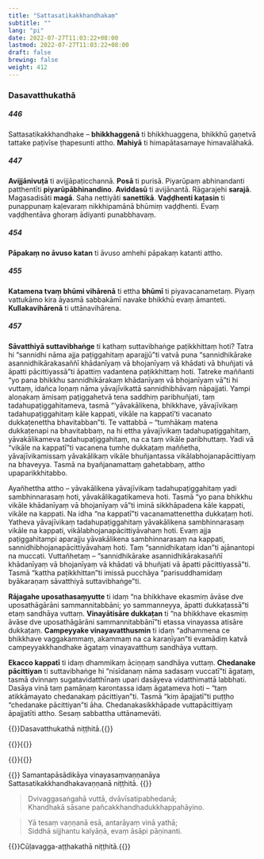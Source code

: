 ```yaml
---
title: "Sattasatikakkhandhakaṃ"
subtitle: ""
lang: "pi"
date: 2022-07-27T11:03:22+08:00
lastmod: 2022-07-27T11:03:22+08:00
draft: false
brewing: false
weight: 412
---
```


### Dasavatthukathā

##### 446

Sattasatikakkhandhake – **bhikkhaggenā** ti bhikkhuaggena, bhikkhū gaṇetvā tattake paṭivīse ṭhapesunti attho. **Mahiyā** ti himapātasamaye himavalāhakā.

##### 447

**Avijjānivuṭā** ti avijjāpaṭicchannā. **Posā** ti purisā. Piyarūpaṃ abhinandanti patthentīti **piyarūpābhinandino**. **Aviddasū** ti avijānantā. Rāgarajehi **sarajā**. Magasadisāti **magā**. Saha nettiyāti **sanettikā**. **Vaḍḍhenti kaṭasin** ti punappunaṃ kaḷevaraṃ nikkhipamānā bhūmiṃ vaḍḍhenti. Evaṃ vaḍḍhentāva ghoraṃ ādiyanti punabbhavaṃ.

##### 454

**Pāpakaṃ no āvuso katan** ti āvuso amhehi pāpakaṃ katanti attho.

##### 455

**Katamena tvaṃ bhūmi vihārenā** ti ettha **bhūmī** ti piyavacanametaṃ. Piyaṃ vattukāmo kira āyasmā sabbakāmī navake bhikkhū evaṃ āmanteti. **Kullakavihārenā** ti uttānavihārena.

##### 457

**Sāvatthiyā suttavibhaṅge** ti kathaṃ suttavibhaṅge paṭikkhittaṃ hoti? Tatra hi “sannidhi nāma ajja paṭiggahitaṃ aparajjū”ti vatvā puna “sannidhikārake asannidhikārakasaññī khādanīyaṃ vā bhojanīyaṃ vā khādati vā bhuñjati vā āpatti pācittiyassā”ti āpattiṃ vadantena paṭikkhittaṃ hoti. Tatreke maññanti “yo pana bhikkhu sannidhikārakaṃ khādanīyaṃ vā bhojanīyaṃ vā”ti hi vuttaṃ, idañca loṇaṃ nāma yāvajīvikattā sannidhibhāvaṃ nāpajjati. Yampi aloṇakaṃ āmisaṃ paṭiggahetvā tena saddhiṃ paribhuñjati, taṃ tadahupaṭiggahitameva, tasmā “‘yāvakālikena, bhikkhave, yāvajīvikaṃ tadahupaṭiggahitaṃ kāle kappati, vikāle na kappatī’ti vacanato dukkaṭenettha bhavitabban”ti. Te vattabbā – “tumhākaṃ matena dukkaṭenapi na bhavitabbaṃ, na hi ettha yāvajīvikaṃ tadahupaṭiggahitaṃ, yāvakālikameva tadahupaṭiggahitaṃ, na ca taṃ vikāle paribhuttaṃ. Yadi vā “vikāle na kappatī”ti vacanena tumhe dukkaṭaṃ maññetha, yāvajīvikamissaṃ yāvakālikaṃ vikāle bhuñjantassa vikālabhojanapācittiyaṃ na bhaveyya. Tasmā na byañjanamattaṃ gahetabbaṃ, attho upaparikkhitabbo.

Ayañhettha attho – yāvakālikena yāvajīvikaṃ tadahupaṭiggahitaṃ yadi sambhinnarasaṃ hoti, yāvakālikagatikameva hoti. Tasmā “yo pana bhikkhu vikāle khādanīyaṃ vā bhojanīyaṃ vā”ti iminā sikkhāpadena kāle kappati, vikāle na kappati. Na idha “na kappatī”ti vacanamattenettha dukkaṭaṃ hoti. Yatheva yāvajīvikaṃ tadahupaṭiggahitaṃ yāvakālikena sambhinnarasaṃ vikāle na kappati, vikālabhojanapācittiyāvahaṃ hoti. Evaṃ ajja paṭiggahitampi aparajju yāvakālikena sambhinnarasaṃ na kappati, sannidhibhojanapācittiyāvahaṃ hoti. Taṃ “sannidhikataṃ idan”ti ajānantopi na muccati. Vuttañhetaṃ – “sannidhikārake asannidhikārakasaññī khādanīyaṃ vā bhojanīyaṃ vā khādati vā bhuñjati vā āpatti pācittiyassā”ti. Tasmā “kattha paṭikkhittan”ti imissā pucchāya “parisuddhamidaṃ byākaraṇaṃ sāvatthiyā suttavibhaṅge”ti.

**Rājagahe uposathasaṃyutte** ti idaṃ “na bhikkhave ekasmiṃ āvāse dve uposathāgārāni sammannitabbāni; yo sammanneyya, āpatti dukkaṭassā”ti etaṃ sandhāya vuttaṃ. **Vinayātisāre dukkaṭan** ti “na bhikkhave ekasmiṃ āvāse dve uposathāgārāni sammannitabbānī”ti etassa vinayassa atisāre dukkaṭaṃ. **Campeyyake vinayavatthusmin** ti idaṃ “adhammena ce bhikkhave vaggakammaṃ, akammaṃ na ca karaṇīyan”ti evamādiṃ katvā campeyyakkhandhake āgataṃ vinayavatthuṃ sandhāya vuttaṃ.

**Ekacco kappatī** ti idaṃ dhammikaṃ āciṇṇaṃ sandhāya vuttaṃ. **Chedanake pācittiyan** ti suttavibhaṅge hi “nisīdanaṃ nāma sadasaṃ vuccatī”ti āgataṃ, tasmā dvinnaṃ sugatavidatthīnaṃ upari dasāyeva vidatthimattā labbhati. Dasāya vinā taṃ pamāṇaṃ karontassa idaṃ āgatameva hoti – “taṃ atikkāmayato chedanakaṃ pācittiyan”ti. Tasmā “kiṃ āpajjatī”ti puṭṭho “chedanake pācittiyan”ti āha. Chedanakasikkhāpade vuttapācittiyaṃ āpajjatīti attho. Sesaṃ sabbattha uttānamevāti.

{{<eop>}}Dasavatthukathā niṭṭhitā.{{</eop>}}

{{<eop>}}{{</eop>}}

{{<eop>}}{{</eop>}}

{{<eof>}}
    Samantapāsādikāya vinayasaṃvaṇṇanāya<br>
    Sattasatikakkhandhakavaṇṇanā niṭṭhitā.
{{</eof>}}

> Dvivaggasaṅgahā vuttā, dvāvīsatipabhedanā;  
> Khandhakā sāsane pañcakkhandhadukkhappahāyino.

> Yā tesaṃ vaṇṇanā esā, antarāyaṃ vinā yathā;  
> Siddhā sijjhantu kalyāṇā, evaṃ āsāpi pāṇinanti.

{{<eof>}}Cūḷavagga-aṭṭhakathā niṭṭhitā.{{</eof>}}